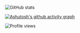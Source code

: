 ![GitHub stats](https://github-readme-stats.vercel.app/api?username=shg166&show_icons=true)

[![Ashutosh's github activity graph](https://activity-graph.herokuapp.com/graph?username=shg166&theme=github)](https://github.com/ashutosh00710/github-readme-activity-graph)


![Profile views](https://gpvc.arturio.dev/shg166)
